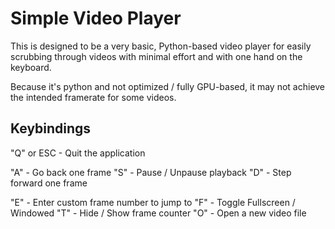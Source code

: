 # Simple Video Player

This is designed to be a very basic, Python-based video player for easily scrubbing through videos with minimal effort and with one hand on the keyboard. 

Because it's python and not optimized / fully GPU-based, it may not achieve the intended framerate for some videos.

## Keybindings

"Q" or ESC - Quit the application

"A" - Go back one frame
"S" - Pause / Unpause playback
"D" - Step forward one frame

"E" - Enter custom frame number to jump to
"F" - Toggle Fullscreen / Windowed
"T" - Hide / Show frame counter
"O" - Open a new video file

